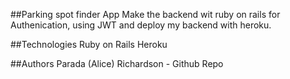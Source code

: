 ##Parking spot finder App
Make the backend wit ruby on rails for Authenication, using JWT and deploy my backend with heroku. 

##Technologies
Ruby on Rails
Heroku

##Authors
Parada (Alice) Richardson - Github Repo


